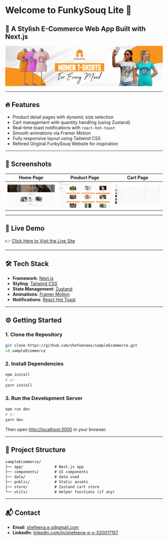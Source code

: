 # Welcome to FunkySouq Lite 🛒

## 🌟 A Stylish E-Commerce Web App Built with Next.js

![FunkySouq Banner](public/screenshots/banner.png)

---

## 🔥 Features

- Product detail pages with dynamic size selection
- Cart management with quantity handling (using Zustand)
- Real-time toast notifications with `react-hot-toast`
- Smooth animations via Framer Motion
- Fully responsive layout using Tailwind CSS
- Refered Original FunkySouq Website for inspiration

---

## 📀 Screenshots

| Home Page                              | Product Page                                 | Cart Page                              |
| -------------------------------------- | -------------------------------------------- | -------------------------------------- |
| ![Home](./public/screenshots/home.PNG) | ![Product](./public/screenshots/product.PNG) | ![Cart](./public/screenshots/cart.PNG) |

---

## 🚀 Live Demo

👉 [Click Here to Visit the Live Site](https://sample-ecommerce-gamma.vercel.app/)

---

## 🛠️ Tech Stack

- **Framework**: [Next.js](https://nextjs.org/)
- **Styling**: [Tailwind CSS](https://tailwindcss.com/)
- **State Management**: [Zustand](https://zustand-demo.pmnd.rs/)
- **Animations**: [Framer Motion](https://www.framer.com/motion/)
- **Notifications**: [React Hot Toast](https://react-hot-toast.com/)

---

## ⚙️ Getting Started

### 1. Clone the Repository

```bash
git clone https://github.com/shefeenaes/sampleEcommerce.git
cd sampleEcommerce
```

### 2. Install Dependencies

```bash
npm install
# or
yarn install
```

### 3. Run the Development Server

```bash
npm run dev
# or
yarn dev
```

Then open [http://localhost:3000](http://localhost:3000) in your browser.

---

## 📁 Project Structure

```plaintext
sampleEcommerce/
├── app/              # Next.js app
├── components/       # UI components
├── data/             # data used
├── public/           # Static assets
├── store/            # Zustand cart store
└── utils/            # Helper functions (if any)
```

---

## 📬 Contact

- **Email**: shefeena.e.s@gmail.com
- **LinkedIn**: [linkedin.com/in/shefeena-e-s-320017157](www.linkedin.com/in/shefeena-e-s-320017157)
